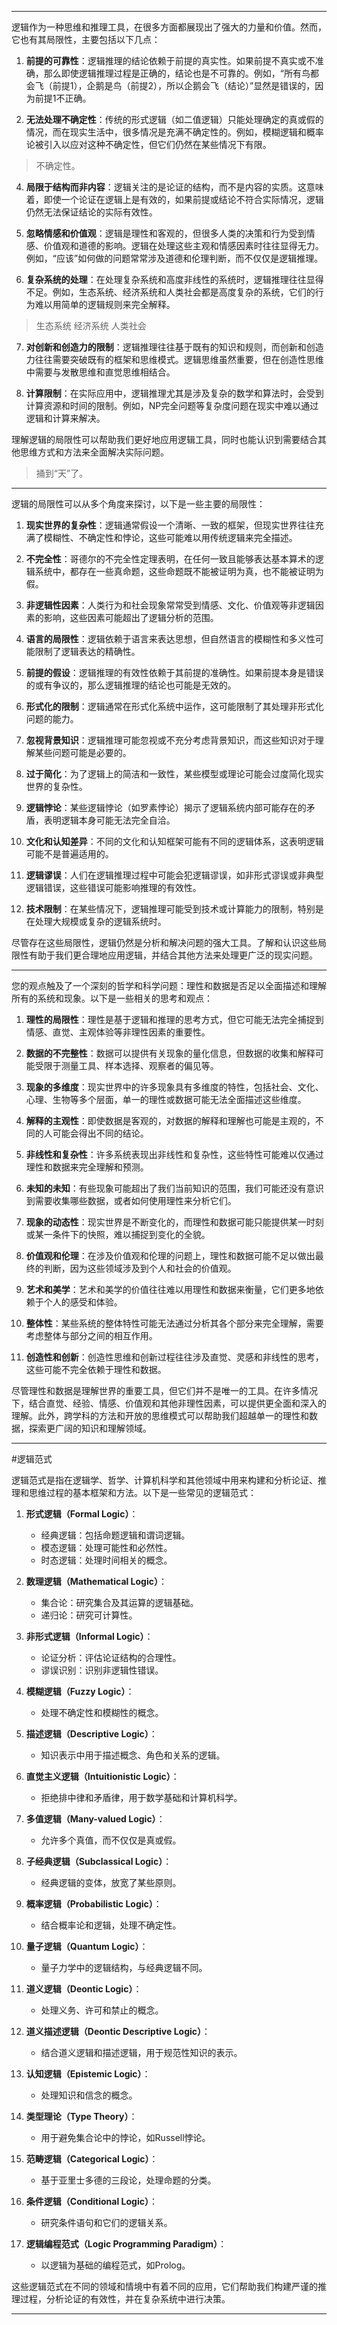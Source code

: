 
---

逻辑作为一种思维和推理工具，在很多方面都展现出了强大的力量和价值。然而，它也有其局限性，主要包括以下几点：

1. **前提的可靠性**：逻辑推理的结论依赖于前提的真实性。如果前提不真实或不准确，那么即使逻辑推理过程是正确的，结论也是不可靠的。例如，“所有鸟都会飞（前提1），企鹅是鸟（前提2），所以企鹅会飞（结论）”显然是错误的，因为前提1不正确。

2. **无法处理不确定性**：传统的形式逻辑（如二值逻辑）只能处理确定的真或假的情况，而在现实生活中，很多情况是充满不确定性的。例如，<span class="red">模糊逻辑</span>和<span class="red">概率论</span>被引入以应对这种不确定性，但它们仍然在某些情况下有限。

> 不确定性。

4. **局限于结构而非内容**：逻辑关注的是<span class="red">论证的结构</span>，而不是<span class="red">内容的实质</span>。这意味着，即使一个论证在逻辑上是有效的，如果前提或结论不符合实际情况，逻辑仍然无法保证结论的实际有效性。

5. **忽略情感和价值观**：逻辑是理性和客观的，但很多人类的决策和行为受到<span class="red">情感、价值观和道德</span>的影响。逻辑在处理这些<span class="red">主观和情感因素</span>时往往显得无力。例如，“应该”如何做的问题常常涉及<span class="red">道德和伦理</span>判断，而不仅仅是逻辑推理。

6. **复杂系统的处理**：在处理<span class="red">复杂系统和高度非线性的系统</span>时，逻辑推理往往显得不足。例如，生态系统、经济系统和人类社会都是高度复杂的系统，它们的行为难以用简单的逻辑规则来完全解释。

> 生态系统
> 经济系统
> 人类社会

7. **对创新和创造力的限制**：逻辑推理往往基于既有的知识和规则，而创新和创造力往往需要突破既有的框架和思维模式。<span class="red">逻辑思维</span>虽然重要，但在<span class="red">创造性思维</span>中需要与<span class="red">发散思维</span>和<span class="red">直觉思维</span>相结合。

8. **计算限制**：在实际应用中，逻辑推理尤其是涉及复杂的数学和算法时，会受到计算资源和时间的限制。例如，<span class="red">NP完全问题</span>等复杂度问题在现实中难以通过逻辑和计算来解决。

理解逻辑的局限性可以帮助我们更好地应用逻辑工具，同时也能认识到需要结合其他思维方式和方法来全面解决实际问题。

> 捅到“天”了。

---

逻辑的局限性可以从多个角度来探讨，以下是一些主要的局限性：

1. **现实世界的复杂性**：逻辑通常假设一个清晰、一致的框架，但现实世界往往充满了模糊性、不确定性和悖论，这些可能难以用传统逻辑来完全描述。

2. **不完全性**：<span class="red">哥德尔的不完全性定理</span>表明，在任何一致且能够表达基本算术的逻辑系统中，都存在一些真命题，这些命题既不能被证明为真，也不能被证明为假。

3. **非逻辑性因素**：人类行为和社会现象常常受到情感、文化、价值观等非逻辑因素的影响，这些因素可能超出了逻辑分析的范围。

4. **语言的局限性**：逻辑依赖于语言来表达思想，但自然语言的模糊性和多义性可能限制了逻辑表达的精确性。


5. **前提的假设**：逻辑推理的有效性依赖于其前提的准确性。如果前提本身是错误的或有争议的，那么逻辑推理的结论也可能是无效的。

6. **形式化的限制**：逻辑通常在形式化系统中运作，这可能限制了其处理非形式化问题的能力。

7. **忽视背景知识**：逻辑推理可能忽视或不充分考虑背景知识，而这些知识对于理解某些问题可能是必要的。

8. **过于简化**：为了逻辑上的简洁和一致性，某些模型或理论可能会过度简化现实世界的复杂性。


9. **逻辑悖论**：某些逻辑悖论（如罗素悖论）揭示了<span class="red">逻辑系统内部可能存在的矛盾</span>，表明逻辑本身可能无法完全自洽。


10. **文化和认知差异**：不同的文化和认知框架可能有不同的逻辑体系，这表明逻辑可能不是普遍适用的。

11. **逻辑谬误**：人们在逻辑推理过程中可能会犯逻辑谬误，如非形式谬误或非典型逻辑错误，这些错误可能影响推理的有效性。

12. **技术限制**：在某些情况下，逻辑推理可能受到技术或计算能力的限制，特别是在处理大规模或复杂的逻辑系统时。

尽管存在这些局限性，逻辑仍然是分析和解决问题的强大工具。了解和认识这些局限性有助于我们更合理地应用逻辑，并结合其他方法来处理更广泛的现实问题。

---

您的观点触及了一个深刻的哲学和科学问题：理性和数据是否足以全面描述和理解所有的系统和现象。以下是一些相关的思考和观点：

1. **理性的局限性**：理性是基于逻辑和推理的思考方式，但它可能无法完全捕捉到情感、直觉、主观体验等非理性因素的重要性。

2. **数据的不完整性**：数据可以提供有关现象的量化信息，但数据的收集和解释可能受限于测量工具、样本选择、观察者的偏见等。

3. **现象的多维度**：现实世界中的许多现象具有多维度的特性，包括社会、文化、心理、生物等多个层面，单一的理性或数据可能无法全面描述这些维度。

4. **解释的主观性**：即使数据是客观的，对数据的解释和理解也可能是主观的，不同的人可能会得出不同的结论。

5. **非线性和复杂性**：许多系统表现出非线性和复杂性，这些特性可能难以仅通过理性和数据来完全理解和预测。

6. **<span class="red">未知的未知</span>**：有些现象可能超出了我们当前知识的范围，我们可能还没有意识到需要收集哪些数据，或者如何使用理性来分析它们。

7. **现象的动态性**：现实世界是不断变化的，而理性和数据可能只能提供某一时刻或某一条件下的快照，难以捕捉到变化的全貌。

8. **价值观和伦理**：在涉及价值观和伦理的问题上，理性和数据可能不足以做出最终的判断，因为这些领域涉及到个人和社会的价值观。

9. **艺术和美学**：艺术和美学的价值往往难以用理性和数据来衡量，它们更多地依赖于个人的感受和体验。

10. **整体性**：某些系统的整体特性可能无法通过分析其各个部分来完全理解，需要考虑整体与部分之间的相互作用。

11. **创造性和创新**：创造性思维和创新过程往往涉及直觉、灵感和非线性的思考，这些可能不完全依赖于理性和数据。

尽管理性和数据是理解世界的重要工具，但它们并不是唯一的工具。在许多情况下，结合直觉、经验、情感、价值观和其他非理性因素，可以提供更全面和深入的理解。此外，跨学科的方法和开放的思维模式可以帮助我们超越单一的理性和数据，探索更广阔的知识和理解领域。

---

#逻辑范式

逻辑范式是指在逻辑学、哲学、计算机科学和其他领域中用来构建和分析论证、推理和思维过程的基本框架和方法。以下是一些常见的逻辑范式：

1. **形式逻辑（Formal Logic）**：
   - 经典逻辑：包括命题逻辑和谓词逻辑。
   - 模态逻辑：处理可能性和必然性。
   - 时态逻辑：处理时间相关的概念。

2. **数理逻辑（Mathematical Logic）**：
   - 集合论：研究集合及其运算的逻辑基础。
   - 递归论：研究可计算性。

3. **非形式逻辑（Informal Logic）**：
   - 论证分析：评估论证结构的合理性。
   - 谬误识别：识别非逻辑性错误。

4. **模糊逻辑（Fuzzy Logic）**：
   - 处理不确定性和模糊性的概念。

5. **描述逻辑（Descriptive Logic）**：
   - 知识表示中用于描述概念、角色和关系的逻辑。

6. **直觉主义逻辑（Intuitionistic Logic）**：
   - 拒绝排中律和矛盾律，用于数学基础和计算机科学。

7. **多值逻辑（Many-valued Logic）**：
   - 允许多个真值，而不仅仅是真或假。

8. **子经典逻辑（Subclassical Logic）**：
   - 经典逻辑的变体，放宽了某些原则。

9. **概率逻辑（Probabilistic Logic）**：
   - 结合概率论和逻辑，处理不确定性。

10. **量子逻辑（Quantum Logic）**：
    - 量子力学中的逻辑结构，与经典逻辑不同。

11. **道义逻辑（Deontic Logic）**：
    - 处理义务、许可和禁止的概念。

12. **道义描述逻辑（Deontic Descriptive Logic）**：
    - 结合道义逻辑和描述逻辑，用于规范性知识的表示。

13. **认知逻辑（Epistemic Logic）**：
    - 处理知识和信念的概念。

14. **类型理论（Type Theory）**：
    - 用于避免集合论中的悖论，如Russell悖论。

15. **范畴逻辑（Categorical Logic）**：
    - 基于亚里士多德的三段论，处理命题的分类。

16. **条件逻辑（Conditional Logic）**：
    - 研究条件语句和它们的逻辑关系。

17. **逻辑编程范式（Logic Programming Paradigm）**：
    - 以逻辑为基础的编程范式，如Prolog。

这些逻辑范式在不同的领域和情境中有着不同的应用，它们帮助我们构建严谨的推理过程，分析论证的有效性，并在复杂系统中进行决策。

---





